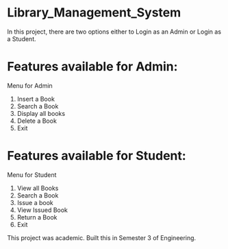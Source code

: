 # Library_Management_System

In this project, there are two options either to Login as an Admin or Login as a Student.

# Features available for Admin:
Menu for Admin

1. Insert a Book
2. Search a Book
3. Display all books
4. Delete a Book
5. Exit

# Features available for Student:
Menu for Student

1. View all Books 
2. Search a Book
3. Issue a book
4. View Issued Book
5. Return a Book
6. Exit


This project was academic. Built this in Semester 3 of Engineering.
